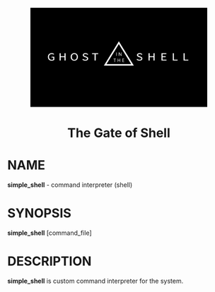 <p align="center">
  
  <img src="simple shell.jpg" width="400\"/>
  
  <br>
  
  <h1><p align="center"> The Gate of Shell</h></p></font>
  
  # NAME
  **simple_shell** - command
  interpreter (shell)
  
  # SYNOPSIS
  **simple_shell** [command_file]
  
  # DESCRIPTION
  **simple_shell** 
  is custom command interpreter for the system.
